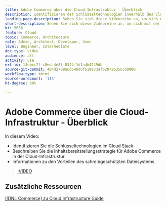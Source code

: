 ```yaml
---
title: Adobe Commerce über die Cloud-Infrastruktur - Überblick
description: Identifizieren der Schlüsseltechnologien innerhalb des Cloud-Stacks. Beschreiben der Strategie zur Bereitstellung von Inhalten für Adobe Commerce. Informationen zu den Vorteilen des schreibgeschützten Dateisystems.
landing-page-description: Sehen Sie sich diese Videoreihe an, um sich mit der Cloud-Infrastruktur vertraut zu machen, die für die Bereitstellung und Verwaltung von Adobe Commerce verwendet wird.
short-description: Sehen Sie sich diese Videoreihe an, um sich mit der Cloud-Infrastruktur vertraut zu machen, die für die Bereitstellung und Verwaltung von Adobe Commerce verwendet wird.
kt: 5656
feature: Cloud
topic: Commerce, Architecture
role: Admin, Architect, Developer, User
level: Beginner, Intermediate
doc-type: video
audience: all
activity: use
exl-id: 13ebcc7f-c0ed-4e8f-8344-1d1adb4249db
source-git-commit: 404d2708a6d540d6fb19a33afb20726356cd8000
workflow-type: tm+mt
source-wordcount: '114'
ht-degree: 59%

---
```


# Adobe Commerce über die Cloud-Infrastruktur - Überblick

In diesem Video:

- Identifizieren Sie die Schlüsseltechnologien im Cloud Stack-&#x200B;
- Beschreiben Sie die Inhaltsbereitstellungsstrategie für Adobe Commerce in der Cloud-Infrastruktur.
- Informationen zu den Vorteilen des schreibgeschützten Dateisystems

>[!VIDEO](https://video.tv.adobe.com/v/35298?quality=12&learn=on)

## Zusätzliche Ressourcen

[[!DNL Commerce] zu Cloud Infrastructure Guide](https://experienceleague.adobe.com/docs/commerce-cloud-service/user-guide/overview.html)

